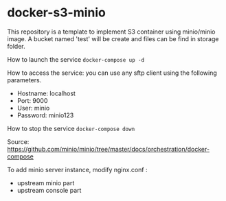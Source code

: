 # docker-s3-minio

This repository is a template to implement S3 container using minio/minio image.
A bucket named 'test' will be create and files can be find in storage folder.

How to launch the service
```docker-compose up -d```

How to access the service: you can use any sftp client using the following parameters.
- Hostname: localhost
- Port: 9000
- User: minio
- Password: minio123

How to stop the service
```docker-compose down```

Source: https://github.com/minio/minio/tree/master/docs/orchestration/docker-compose

To add minio server instance, modify nginx.conf :
- upstream minio part
- upstream console part
